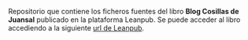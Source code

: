 Repositorio que contiene los ficheros fuentes del libro **Blog Cosillas de Juansal** publicado en la plataforma Leanpub.
Se puede acceder al libro accediendo a la siguiente [url de Leanpub](https://leanpub.com/blogcosillasdejuansal).
